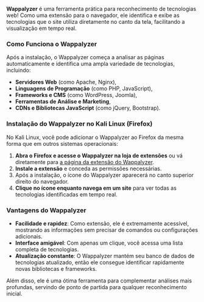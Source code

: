**Wappalyzer** é uma ferramenta prática para reconhecimento de tecnologias web! Como uma extensão para o navegador, ele identifica e exibe as tecnologias que o site utiliza diretamente no canto da tela, facilitando a visualização em tempo real. 

### Como Funciona o Wappalyzer

Após a instalação, o Wappalyzer começa a analisar as páginas automaticamente e identifica uma ampla variedade de tecnologias, incluindo:

- **Servidores Web** (como Apache, Nginx),
- **Linguagens de Programação** (como PHP, JavaScript),
- **Frameworks e CMS** (como WordPress, Joomla),
- **Ferramentas de Análise e Marketing**,
- **CDNs e Bibliotecas JavaScript** (como jQuery, Bootstrap).

### Instalação do Wappalyzer no Kali Linux (Firefox)

No Kali Linux, você pode adicionar o Wappalyzer ao Firefox da mesma forma que em outros sistemas operacionais:

1. **Abra o Firefox e acesse o Wappalyzer na loja de extensões** ou vá diretamente para [a página da extensão do Wappalyzer](https://addons.mozilla.org/en-US/firefox/addon/wappalyzer/).
2. **Instale a extensão** e conceda as permissões necessárias.
3. Após a instalação, o ícone do Wappalyzer aparecerá no canto superior direito do navegador.
4. **Clique no ícone enquanto navega em um site** para ver todas as tecnologias identificadas em tempo real.

### Vantagens do Wappalyzer

- **Facilidade e rapidez**: Como extensão, ele é extremamente acessível, mostrando as informações sem precisar de comandos ou configurações adicionais.
- **Interface amigável**: Com apenas um clique, você acessa uma lista completa de tecnologias.
- **Atualização constante**: O Wappalyzer mantém seu banco de dados de tecnologias atualizado, então ele consegue identificar rapidamente novas bibliotecas e frameworks.

Além disso, ele é uma ótima ferramenta para complementar análises mais profundas, servindo de ponto de partida para qualquer reconhecimento inicial.